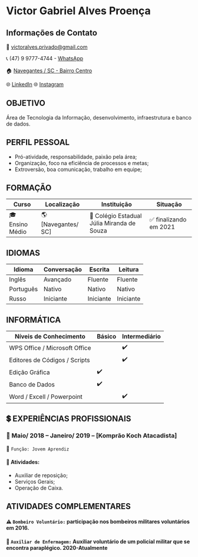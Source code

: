# Victor Gabriel Alves Proença


## Informações de Contato
:e-mail: victoralves.privado@gmail.com

:telephone_receiver: (47) 9 9777-4744 - [WhatsApp](api.whatsapp.com/send?phone=5547997774744)

:house: [Navegantes / SC - Bairro Centro](https://bit.ly/2ZrjjL6)

:globe_with_meridians: [LinkedIn](https://www.linkedin.com/in/victoralves7)
:globe_with_meridians: [Instagram](https://www.instagram.com/victor.alves1337/)

## OBJETIVO
Área de Tecnologia da Informação, desenvolvimento, infraestrutura e banco de dados.

## PERFIL PESSOAL
- Pró-atividade, responsabilidade, paixão pela área;
- Organização, foco na eficiência de processos e metas;
- Extroversão, boa comunicação, trabalho em equipe;

## FORMAÇÃO

| Curso | Localização | Instituição | Situação |
| ----- | ----------- | ----------- | -------- |
| :mortar_board: Ensino Médio | :earth_americas: [Navegantes/ SC] | :school: Colégio Estadual Júlia Miranda de Souza | :white_check_mark: finalizando em 2021 |

## IDIOMAS
| Idioma | Conversação | Escrita | Leitura | 
| ------ | ----------- | ------- | ------- |
| Inglês | Avançado | Fluente | Fluente |
| Português | Nativo | Nativo | Nativo |
| Russo | Iniciante | Iniciante | Iniciante |

## INFORMÁTICA
| Níveis de Conhecimento | Básico | Intermediário |
| ---------------------- | ------ | ------------- |
| WPS Office / Microsoft Office  |        |:heavy_check_mark:|
| Editores de Códigos / Scripts  |        | :heavy_check_mark:|
| Edição Gráfica                 | :heavy_check_mark: |               |
| Banco de Dados                 | :heavy_check_mark: |   |            
| Word / Excell / Powerpoint     |        |:heavy_check_mark:|         

## :heavy_dollar_sign: EXPERIÊNCIAS PROFISSIONAIS

### :office: Maio/ 2018 – Janeiro/ 2019 – [Komprão Koch Atacadista]
:briefcase: ``Função: Jovem Aprendiz``
#### :pushpin: Atividades:
- Auxiliar de reposição;
- Serviços Gerais;
- Operação de Caixa.

## ATIVIDADES COMPLEMENTARES
#### ⚠️ ``Bombeiro Voluntário:`` participação nos bombeiros militares voluntários em 2016.
#### 🔬 ``Auxiliar de Enfermagem:`` Auxiliar voluntário de um policial militar que se encontra paraplégico. 2020-Atualmente
